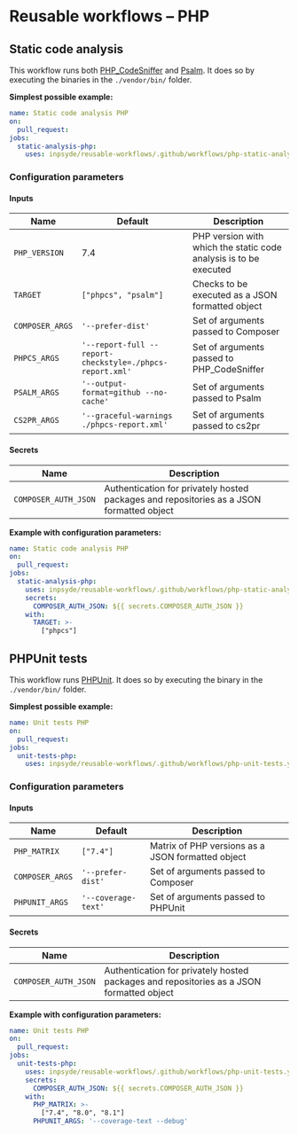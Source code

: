 # Reusable workflows – PHP

## Static code analysis

This workflow runs both [PHP_CodeSniffer](https://github.com/squizlabs/PHP_CodeSniffer)
and [Psalm](https://psalm.dev/). It does so by executing the binaries in the `./vendor/bin/` folder.

**Simplest possible example:**

```yml
name: Static code analysis PHP
on:
  pull_request:
jobs:
  static-analysis-php:
    uses: inpsyde/reusable-workflows/.github/workflows/php-static-analysis.yml@main
```

### Configuration parameters

#### Inputs

| Name            | Default                                                  | Description                                                       |
|-----------------|----------------------------------------------------------|-------------------------------------------------------------------|
| `PHP_VERSION`   | 7.4                                                      | PHP version with which the static code analysis is to be executed |
| `TARGET`        | `["phpcs", "psalm"]`                                     | Checks to be executed as a JSON formatted object                  |
| `COMPOSER_ARGS` | `'--prefer-dist'`                                        | Set of arguments passed to Composer                               |
| `PHPCS_ARGS`    | `'--report-full --report-checkstyle=./phpcs-report.xml'` | Set of arguments passed to PHP_CodeSniffer                        |
| `PSALM_ARGS`    | `'--output-format=github --no-cache'`                    | Set of arguments passed to Psalm                                  |
| `CS2PR_ARGS`    | `'--graceful-warnings ./phpcs-report.xml'`               | Set of arguments passed to cs2pr                                  |

#### Secrets

| Name                 | Description                                                                              |
|----------------------|------------------------------------------------------------------------------------------|
| `COMPOSER_AUTH_JSON` | Authentication for privately hosted packages and repositories as a JSON formatted object |

**Example with configuration parameters:**

```yml
name: Static code analysis PHP
on:
  pull_request:
jobs:
  static-analysis-php:
    uses: inpsyde/reusable-workflows/.github/workflows/php-static-analysis.yml@main
    secrets:
      COMPOSER_AUTH_JSON: ${{ secrets.COMPOSER_AUTH_JSON }}
    with:
      TARGET: >-
        ["phpcs"]
```

## PHPUnit tests

This workflow runs [PHPUnit](https://phpunit.de/). It does so by executing the binary in
the `./vendor/bin/` folder.

**Simplest possible example:**

```yml
name: Unit tests PHP
on:
  pull_request:
jobs:
  unit-tests-php:
    uses: inpsyde/reusable-workflows/.github/workflows/php-unit-tests.yml@main
```

### Configuration parameters

#### Inputs

| Name            | Default             | Description                                       |
|-----------------|---------------------|---------------------------------------------------|
| `PHP_MATRIX`    | `["7.4"]`           | Matrix of PHP versions as a JSON formatted object |
| `COMPOSER_ARGS` | `'--prefer-dist'`   | Set of arguments passed to Composer               |
| `PHPUNIT_ARGS`  | `'--coverage-text'` | Set of arguments passed to PHPUnit                |

#### Secrets

| Name                 | Description                                                                              |
|----------------------|------------------------------------------------------------------------------------------|
| `COMPOSER_AUTH_JSON` | Authentication for privately hosted packages and repositories as a JSON formatted object |

**Example with configuration parameters:**

```yml
name: Unit tests PHP
on:
  pull_request:
jobs:
  unit-tests-php:
    uses: inpsyde/reusable-workflows/.github/workflows/php-unit-tests.yml@main
    secrets:
      COMPOSER_AUTH_JSON: ${{ secrets.COMPOSER_AUTH_JSON }}
    with:
      PHP_MATRIX: >-
        ["7.4", "8.0", "8.1"]
      PHPUNIT_ARGS: '--coverage-text --debug'
```
